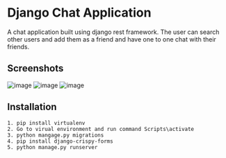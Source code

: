 
# Django Chat Application

A chat application built using django rest framework. The 
user can search other users and add them as a friend and have 
one to one chat with their friends.

## Screenshots
![image](https://github.com/ShubhamMishra6862/12018763INT-253Project/assets/101014691/de314b48-5766-4177-8292-26448baf3445)
![image](https://github.com/ShubhamMishra6862/12018763INT-253Project/assets/101014691/13be3a12-7acc-473f-9e3d-f2b7fffc6919)
![image](https://github.com/ShubhamMishra6862/12018763INT-253Project/assets/101014691/87e5b607-1de8-4db0-adc7-ee1fbb58d4c1)

## Installation

```
1. pip install virtualenv
2. Go to virual environment and run command Scripts\activate
3. python mangage.py migrations
4. pip install django-crispy-forms
5. python manage.py runserver
```
